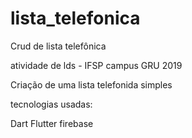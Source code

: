 # lista_telefonica

Crud de lista telefônica

atividade de lds - IFSP campus GRU 2019

Criação de uma lista telefonida simples

tecnologias usadas:

  Dart
  Flutter
  firebase
